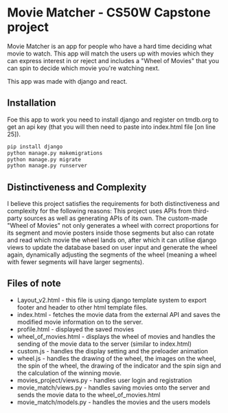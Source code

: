 # Movie Matcher - CS50W Capstone project

Movie Matcher is an app for people who have a hard time deciding what movie to watch. This app will match the users up with movies which they can express interest in or reject and includes a "Wheel of Movies" that you can spin to decide which movie you're watching next.

This app was made with django and react.

## Installation

Foe this app to work you need to install django and register on tmdb.org to get an api key (that you will then need to paste into index.html file [on line 25]).

```bash
pip install django
python manage.py makemigrations
python manage.py migrate
python manage.py runserver
```

## Distinctiveness and Complexity

I believe this project satisfies the requirements for both distinctiveness and complexity for the following reasons: This project uses APIs from third-party sources as well as generating APIs of its own. The custom-made "Wheel of Movies" not only generates a wheel with correct proportions for its segment and movie posters inside those segments but also can rotate and read which movie the wheel lands on, after which it can utilise django views to update the database based on user input and generate the wheel again, dynamically adjusting the segments of the wheel (meaning a wheel with fewer segments will have larger segments). 
 
## Files of note
* Layout_v2.html - this file is using django template system to export footer and header to other html template files.
* index.html - fetches the movie data from the external API and saves the modified movie information on to the server.
* profile.html - displayed the saved movies 
* wheel_of_movies.html - displays the wheel of movies and handles the sending of the movie data to the server (similar to index.html)  
* custom.js - handles the display setting and the preloader animation
* wheel.js - handles the drawing of the wheel, the images on the wheel, the spin of the wheel, the drawing of the indicator and the spin sign and the calculation of the winning movie.
* movies_project/views.py - handles user login and registration 
* movie_match/views.py - handles saving movies onto the server and sends the movie data to the wheel_of_movies.html
* movie_match/models.py - handles the movies and the users models
